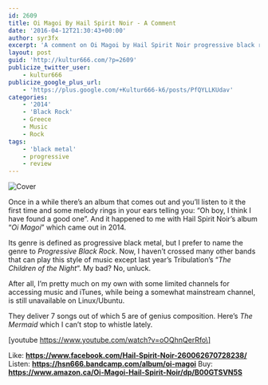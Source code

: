 ```yaml
---
id: 2609
title: Oi Magoi By Hail Spirit Noir - A Comment
date: '2016-04-12T21:30:43+00:00'
author: syr3fx
excerpt: 'A comment on Oi Magoi by Hail Spirit Noir progressive black rock.'
layout: post
guid: 'http://kultur666.com/?p=2609'
publicize_twitter_user:
    - kultur666
publicize_google_plus_url:
    - 'https://plus.google.com/+Kultur666-k6/posts/PfQYLLKUdav'
categories:
    - '2014'
    - 'Black Rock'
    - Greece
    - Music
    - Rock
tags:
    - 'black metal'
    - progressive
    - review
---
```


![Cover](http://localhost:8080/wp-content/uploads/2016/04/cover1.jpg)

Once in a while there’s an album that comes out and you’ll listen to it the first time and some melody rings in your ears telling you: “Oh boy, I think I have found a good one”. And it happened to me with Hail Spirit Noir’s album “*Oi Magoi*” which came out in 2014.

Its genre is defined as progressive black metal, but I prefer to name the genre to *Progressive Black Rock*. Now, I haven’t crossed many other bands that can play this style of music except last year’s Tribulation’s “*The Children of the Night*“. My bad? No, unluck.

After all, I’m pretty much on my own with some limited channels for accessing music and iTunes, while being a somewhat mainstream channel, is still unavailable on Linux/Ubuntu.

They deliver 7 songs out of which 5 are of genius composition. Here’s *The Mermaid* which I can’t stop to whistle lately.

\[youtube https://www.youtube.com/watch?v=oOQhnQerRfo\]

Like: **https://www.facebook.com/Hail-Spirit-Noir-260062670728238/**
Listen: **https://hsn666.bandcamp.com/album/oi-magoi**
Buy: **https://www.amazon.ca/Oi-Magoi-Hail-Spirit-Noir/dp/B00GTSVN5S**